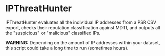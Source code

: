 # IPThreatHunter
IPThreatHunter evaluates all the individual IP addresses from a PSR CSV export, checks their reputation classification against MDTI, and outputs all the "suspicious" or "malicious" classified IPs.

**WARNING:** Depending on the amount of IP addresses within your dataset, this script could take a long time to run (sometimes hours).
